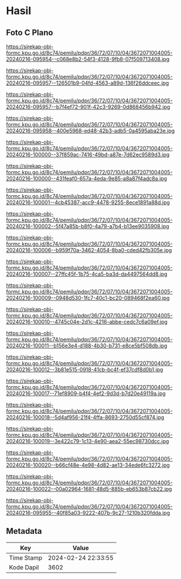 # Hasil

## Foto C Plano

https://sirekap-obj-formc.kpu.go.id/8c74/pemilu/pdpr/36/72/07/10/04/3672071004005-20240216-095954--c068e8b2-54f3-4128-9fb8-07f509713408.jpg

https://sirekap-obj-formc.kpu.go.id/8c74/pemilu/pdpr/36/72/07/10/04/3672071004005-20240216-095957--126501b9-04fd-4563-a89d-136f26ddceec.jpg

https://sirekap-obj-formc.kpu.go.id/8c74/pemilu/pdpr/36/72/07/10/04/3672071004005-20240216-095957--b7f4ef72-901f-42c3-9269-0d868456b942.jpg

https://sirekap-obj-formc.kpu.go.id/8c74/pemilu/pdpr/36/72/07/10/04/3672071004005-20240216-095958--400e5968-ed48-42b3-adb5-0a4595aba23e.jpg

https://sirekap-obj-formc.kpu.go.id/8c74/pemilu/pdpr/36/72/07/10/04/3672071004005-20240216-100000--37f859ac-7416-49bd-a87e-7d62ec9589d3.jpg

https://sirekap-obj-formc.kpu.go.id/8c74/pemilu/pdpr/36/72/07/10/04/3672071004005-20240216-100000--431feaf0-657a-4eda-9e85-a8a87f4adc8a.jpg

https://sirekap-obj-formc.kpu.go.id/8c74/pemilu/pdpr/36/72/07/10/04/3672071004005-20240216-100001--4cb45387-acc9-4478-9255-8ece1891a88d.jpg

https://sirekap-obj-formc.kpu.go.id/8c74/pemilu/pdpr/36/72/07/10/04/3672071004005-20240216-100002--5f47a85b-b8f0-4a79-a7b4-b13ee9035908.jpg

https://sirekap-obj-formc.kpu.go.id/8c74/pemilu/pdpr/36/72/07/10/04/3672071004005-20240216-100006--b959f70a-3462-4054-8ba0-cded42fb305e.jpg

https://sirekap-obj-formc.kpu.go.id/8c74/pemilu/pdpr/36/72/07/10/04/3672071004005-20240216-100007--27ffc45f-1b75-4ca5-ba3d-da4497564dd8.jpg

https://sirekap-obj-formc.kpu.go.id/8c74/pemilu/pdpr/36/72/07/10/04/3672071004005-20240216-100009--0948d530-1fc7-40c1-bc20-089468f2ea60.jpg

https://sirekap-obj-formc.kpu.go.id/8c74/pemilu/pdpr/36/72/07/10/04/3672071004005-20240216-100010--4745c04e-2d1c-4216-abbe-cedc7c6a09ef.jpg

https://sirekap-obj-formc.kpu.go.id/8c74/pemilu/pdpr/36/72/07/10/04/3672071004005-20240216-100011--b156e3e4-d188-4b30-b731-e8ce5bf508db.jpg

https://sirekap-obj-formc.kpu.go.id/8c74/pemilu/pdpr/36/72/07/10/04/3672071004005-20240216-100012--3b81e515-0918-41cb-bc4f-ef37cdf8d0b1.jpg

https://sirekap-obj-formc.kpu.go.id/8c74/pemilu/pdpr/36/72/07/10/04/3672071004005-20240216-100017--71ef8909-b4f4-4ef2-9d3d-b7d20e49119a.jpg

https://sirekap-obj-formc.kpu.go.id/8c74/pemilu/pdpr/36/72/07/10/04/3672071004005-20240216-100018--5d4af956-21f4-4ffa-8693-2750d55cf874.jpg

https://sirekap-obj-formc.kpu.go.id/8c74/pemilu/pdpr/36/72/07/10/04/3672071004005-20240216-100019--3e422c79-1c13-4e90-aea2-55ec98730dcc.jpg

https://sirekap-obj-formc.kpu.go.id/8c74/pemilu/pdpr/36/72/07/10/04/3672071004005-20240216-100020--b66cf48e-4e98-4d82-ae13-34ede6fc3272.jpg

https://sirekap-obj-formc.kpu.go.id/8c74/pemilu/pdpr/36/72/07/10/04/3672071004005-20240216-100022--00a02964-1681-48d5-885b-eb653b87cb22.jpg

https://sirekap-obj-formc.kpu.go.id/8c74/pemilu/pdpr/36/72/07/10/04/3672071004005-20240216-095955--40f85a03-9222-407b-9c27-1210b320fdda.jpg


## Metadata

| Key        | Value               |
| ---------- | ------------------- |
| Time Stamp | 2024-02-24 22:33:55 |
| Kode Dapil | 3602                |



